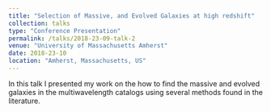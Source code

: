 ```yaml
---
title: "Selection of Massive, and Evolved Galaxies at high redshift"
collection: talks
type: "Conference Presentation"
permalink: /talks/2018-23-09-talk-2
venue: "University of Massachusetts Amherst"
date: 2018-23-10
location: "Amherst, Massachusetts, US"
---
```


In this talk I presented my work on the how to find the massive and evolved galaxies in the multiwavelength catalogs using several methods found in the literature.
